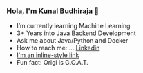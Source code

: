 ### Hola, I'm Kunal Budhiraja 👋




- I’m currently learning Machine Learning
- 3+ Years into Java Backend Development
- Ask me about Java/Python and Docker
- How to reach me: ... [Linkedin](https://www.linkedin.com/in/kunal-budhiraja-994a18136) 
- [I'm an inline-style link](https://www.google.com)
- Fun fact: Origi is G.O.A.T. 
